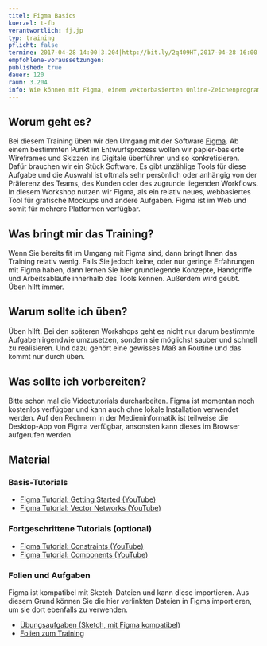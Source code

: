 ```yaml
---
titel: Figma Basics
kuerzel: t-fb
verantwortlich: fj,jp
typ: training
pflicht: false
termine: 2017-04-28 14:00|3.204|http://bit.ly/2q409HT,2017-04-28 16:00|3.204|http://bit.ly/2pf6nSw,2017-05-04 16:00|3.204|http://bit.ly/2oH6KDu,2017-05-04 16:00|3.109|http://bit.ly/2puyInC,2017-05-05 11:00|3.111|http://bit.ly/2qsxJE5,2017-05-05 14:00|3.110|http://bit.ly/2pjyGRa
empfohlene-voraussetzungen: 
published: true
dauer: 120
raum: 3.204
info: Wie können mit Figma, einem vektorbasierten Online-Zeichenprogramm, Mockups für grafische Benutzeroberflächen und Interfaces erstellt werden?
---
```


## Worum geht es?

Bei diesem Training üben wir den Umgang mit der Software [Figma](https://www.figma.com). Ab einem bestimmten Punkt im Entwurfsprozess wollen wir papier-basierte Wireframes und Skizzen ins Digitale überführen und so konkretisieren. Dafür brauchen wir ein Stück Software. Es gibt unzählige Tools für diese Aufgabe und die Auswahl ist oftmals sehr persönlich oder anhängig von der Präferenz des Teams, des Kunden oder des zugrunde liegenden Workflows. In diesem Workshop nutzen wir Figma, als ein relativ neues, webbasiertes Tool für grafische Mockups und andere Aufgaben. Figma ist im Web und somit für mehrere Platformen verfügbar. 


## Was bringt mir das Training?

Wenn Sie bereits fit im Umgang mit Figma sind, dann bringt Ihnen das Training relativ wenig. Falls Sie jedoch keine, oder nur geringe Erfahrungen mit Figma haben, dann lernen Sie hier grundlegende Konzepte, Handgriffe und Arbeitsabläufe innerhalb des Tools kennen. Außerdem wird geübt. Üben hilft immer.

## Warum sollte ich üben?

Üben hilft. Bei den späteren Workshops geht es nicht nur darum bestimmte Aufgaben irgendwie umzusetzen, sondern sie möglichst sauber und schnell zu realisieren. Und dazu gehört eine gewisses Maß an Routine und das kommt nur durch üben.

## Was sollte ich vorbereiten?

Bitte schon mal die Videotutorials durcharbeiten. Figma ist momentan noch kostenlos verfügbar und kann auch ohne lokale Installation verwendet werden. Auf den Rechnern in der Medieninformatik ist teilweise die Desktop-App von Figma verfügbar, ansonsten kann dieses im Browser aufgerufen werden. 

## Material

### Basis-Tutorials
- [Figma Tutorial: Getting Started (YouTube)](https://www.youtube.com/watch?v=RFi7wQHUP0c)
- [Figma Tutorial: Vector Networks (YouTube)](https://www.youtube.com/watch?v=b-xDRjf5B-8)

### Fortgeschrittene Tutorials (optional)
- [Figma Tutorial: Constraints (YouTube)](https://www.youtube.com/watch?v=rRQAQ1d9q9w)
- [Figma Tutorial: Components (YouTube)](https://www.youtube.com/watch?v=RLRVv7JXvco)

### Folien und Aufgaben
Figma ist kompatibel mit Sketch-Dateien und kann diese importieren. Aus diesem Grund können Sie die hier verlinkten Dateien in Figma importieren, um sie dort ebenfalls zu verwenden.
- [Übungsaufgaben (Sketch, mit Figma kompatibel)](../../download/training-sketch-basics/Sketch_Training_GdvK_SS_17_v2.zip)
- [Folien zum Training](../../download/training-figma-basics/Figma_Basics_Training_Folien.pdf)